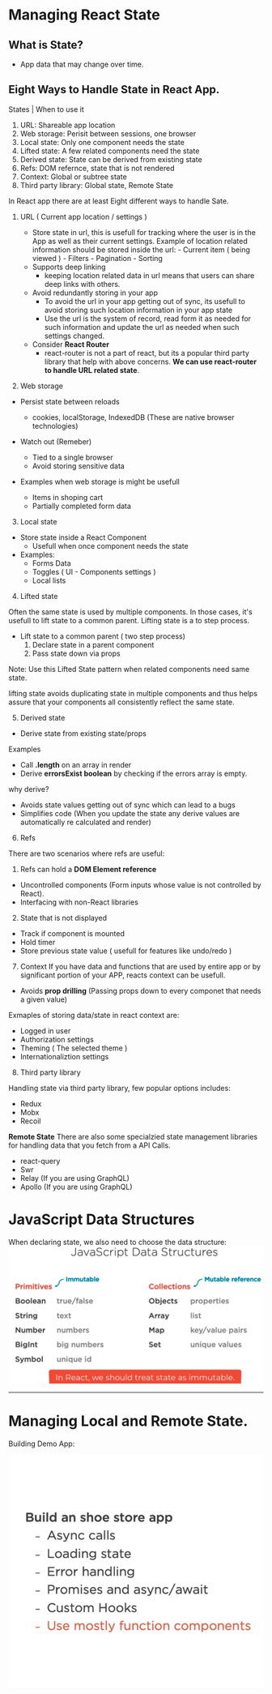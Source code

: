 # Managing React State

## What is State?

- App data that may change over time.

## Eight Ways to Handle State in React App.

States | When to use it

1. URL: Shareable app location
2. Web storage: Perisit between sessions, one browser
3. Local state: Only one component needs the state
4. Lifted state: A few related components need the state
5. Derived state: State can be derived from existing state
6. Refs: DOM refernce, state that is not rendered
7. Context: Global or subtree state
8. Third party library: Global state, Remote State

In React app there are at least Eight different ways to handle Sate.

1. URL ( Current app location / settings )

   - Store state in url, this is usefull for tracking where the user is in the App as well as their current settings.
     Example of location related information should be stored inside the url: - Current item ( being viewed ) - Filters - Pagination - Sorting
   - Supports deep linking
     - keeping location related data in url means that users can share deep links with others.
   - Avoid redundantly storing in your app
     - To avoid the url in your app getting out of sync, its usefull to avoid storing such location information in your app state
     - Use the url is the system of record, read form it as needed for such information and update the url as needed when such settings changed.
   - Consider **React Router**
     - react-router is not a part of react, but its a popular third party library that help with above concerns. **We can use react-router to handle URL related state**.

2. Web storage

- Persist state between reloads

  - cookies, localStorage, IndexedDB (These are native browser technologies)

- Watch out (Remeber)

  - Tied to a single browser
  - Avoid storing sensitive data

- Examples when web storage is might be usefull
  - Items in shoping cart
  - Partially completed form data

3. Local state

- Store state inside a React Component
  - Usefull when once component needs the state
- Examples:
  - Forms Data
  - Toggles ( UI - Components settings )
  - Local lists

4. Lifted state

Often the same state is used by multiple components. In those cases, it's usefull to lift state to a common parent. Lifting state is a to step process.

- Lift state to a common parent ( two step process)
  1. Declare state in a parent component
  2. Pass state down via props

Note:
Use this Lifted State pattern when related components need same state.

lifting state avoids duplicating state in multiple components and thus helps assure that your components all consistently reflect the same state.

5. Derived state

- Derive state from existing state/props

Examples

- Call **.length** on an array in render
- Derive **errorsExist boolean** by checking if the errors array is empty.

why derive?

- Avoids state values getting out of sync which can lead to a bugs
- Simplifies code (When you update the state any derive values are automatically re calculated and render)

6. Refs

There are two scenarios where refs are useful:

1.  Refs can hold a **DOM Element reference**

- Uncontrolled components (Form inputs whose value is not controlled by React).
- Interfacing with non-React libraries

2. State that is not displayed

- Track if component is mounted
- Hold timer
- Store previous state value ( usefull for features like undo/redo )

7. Context
   If you have data and functions that are used by entire app or by significant portion of your APP, reacts context can be usefull.

- Avoids **prop drilling** (Passing props down to every componet that needs a given value)

Exmaples of storing data/state in react context are:

- Logged in user
- Authorization settings
- Theming ( The selected theme )
- Internationaliztion settings

8. Third party library

Handling state via third party library, few popular options includes:

- Redux
- Mobx
- Recoil

**Remote State**
There are also some specialzied state management libraries for handling data that you fetch from a API Calls.

- react-query
- Swr
- Relay (If you are using GraphQL)
- Apollo (If you are using GraphQL)

# JavaScript Data Structures

When declaring state, we also need to choose the data structure:
![image info](./images/1-javascript-data-structures.JPG)

---

# Managing Local and Remote State.

Building Demo App:

![image info](./images/2-Manaing-local-and-remote-state-demo-app.JPG)
